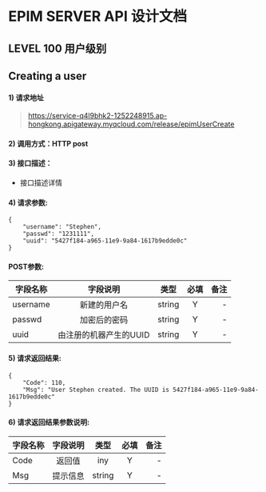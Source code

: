 # EPIM SERVER API 设计文档

## LEVEL 100 用户级别

## Creating a user

#### 1) 请求地址

>https://service-q4l9bhk2-1252248915.ap-hongkong.apigateway.myqcloud.com/release/epimUserCreate

#### 2) 调用方式：HTTP post

#### 3) 接口描述：

* 接口描述详情

#### 4) 请求参数:

```
{
    "username": "Stephen",
    "passwd": "1231111",
    "uuid": "5427f184-a965-11e9-9a84-1617b9edde0c"
}
```

#### POST参数:
|字段名称       |字段说明         |类型            |必填            |备注     |
| -------------|:--------------:|:--------------:|:--------------:| ------:|
|username|新建的用户名|string|Y|-|
|passwd|加密后的密码|string|Y|-|
|uuid|由注册的机器产生的UUID|string|Y|-|

#### 5) 请求返回结果:

```
{
    "Code": 110,
    "Msg": "User Stephen created. The UUID is 5427f184-a965-11e9-9a84-1617b9edde0c"
}
```


#### 6) 请求返回结果参数说明:
|字段名称       |字段说明         |类型            |必填            |备注     |
| -------------|:--------------:|:--------------:|:--------------:| ------:|
|Code|返回值|iny|Y|-|
|Msg|提示信息|string|Y|-|





